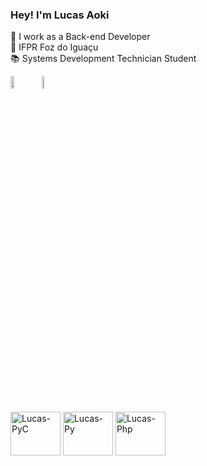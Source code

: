 ### Hey! I'm Lucas Aoki
🔭 I work as a Back-end Developer  
🏫 IFPR Foz do Iguaçu  
📚 Systems Development Technician Student  

<div style="display: flex; align-items: flex-start; margin-bottom: 500px;">
    <picture style="margin-right: 30px;">
        <source srcset="https://github-readme-stats.vercel.app/api?username=lucaseduaoki&show_icons=true&theme=midnight-purple" media="(prefers-color-scheme: dark)" />
        <source srcset="https://github-readme-stats.vercel.app/api?username=lucaseduaoki&show_icons=true" media="(prefers-color-scheme: light), (prefers-color-scheme: dark)" />
        <img width="55%" align="top" padding-bottom: 20px src="https://github-readme-stats.vercel.app/api?username=lucaseduaoki&show_icons=true" />
    </picture>
    <a href="https://github.com/lucaseduaoki/github-readme-stats">
        <img width="40%" align="top" src="https://github-readme-stats.vercel.app/api/top-langs/?username=lucaseduaoki&layout=compact&theme=midnight-purple" />
    </a>
</div>

<div style="display: inline_block;">
    <br>
    <img align="top" alt="Lucas-PyC" height="70" width="80" src="https://cdn.jsdelivr.net/gh/devicons/devicon@latest/icons/pycharm/pycharm-original.svg" />
    <img align="top" alt="Lucas-Py" height="70" width="80" src="https://cdn.jsdelivr.net/gh/devicons/devicon@latest/icons/python/python-original.svg" />
    <img align="top" alt="Lucas-Php" height="70" width="80" src="https://cdn.jsdelivr.net/gh/devicons/devicon@latest/icons/php/php-original.svg" />
</div>
